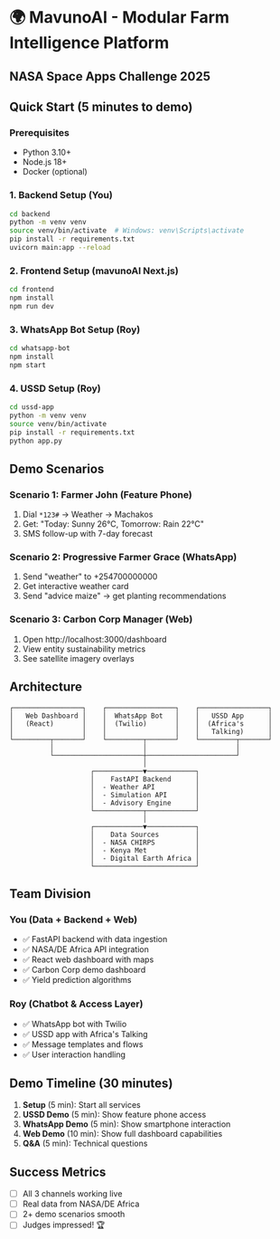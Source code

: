 # 🌍 MavunoAI - Modular Farm Intelligence Platform
## NASA Space Apps Challenge 2025

## Quick Start (5 minutes to demo)

### Prerequisites
- Python 3.10+
- Node.js 18+
- Docker (optional)

### 1. Backend Setup (You)
```bash
cd backend
python -m venv venv
source venv/bin/activate  # Windows: venv\Scripts\activate
pip install -r requirements.txt
uvicorn main:app --reload
```

### 2. Frontend Setup (mavunoAI Next.js)
```bash
cd frontend
npm install
npm run dev
```

### 3. WhatsApp Bot Setup (Roy)
```bash
cd whatsapp-bot
npm install
npm start
```

### 4. USSD Setup (Roy)
```bash
cd ussd-app
python -m venv venv
source venv/bin/activate
pip install -r requirements.txt
python app.py
```

## Demo Scenarios

### Scenario 1: Farmer John (Feature Phone)
1. Dial `*123#` → Weather → Machakos
2. Get: "Today: Sunny 26°C, Tomorrow: Rain 22°C"
3. SMS follow-up with 7-day forecast

### Scenario 2: Progressive Farmer Grace (WhatsApp)
1. Send "weather" to +254700000000
2. Get interactive weather card
3. Send "advice maize" → get planting recommendations

### Scenario 3: Carbon Corp Manager (Web)
1. Open http://localhost:3000/dashboard
2. View entity sustainability metrics
3. See satellite imagery overlays

## Architecture

```
┌─────────────────┐    ┌─────────────────┐    ┌─────────────────┐
│   Web Dashboard │    │  WhatsApp Bot   │    │   USSD App      │
│   (React)       │    │  (Twilio)       │    │  (Africa's      │
│                 │    │                 │    │   Talking)      │
└─────────┬───────┘    └─────────┬───────┘    └─────────┬───────┘
          │                      │                      │
          └──────────────────────┼──────────────────────┘
                                 │
                    ┌────────────▼────────────┐
                    │    FastAPI Backend      │
                    │  - Weather API          │
                    │  - Simulation API       │
                    │  - Advisory Engine      │
                    └────────────┬────────────┘
                                 │
                    ┌────────────▼────────────┐
                    │    Data Sources         │
                    │  - NASA CHIRPS          │
                    │  - Kenya Met            │
                    │  - Digital Earth Africa │
                    └─────────────────────────┘
```

## Team Division

### You (Data + Backend + Web)
- ✅ FastAPI backend with data ingestion
- ✅ NASA/DE Africa API integration
- ✅ React web dashboard with maps
- ✅ Carbon Corp demo dashboard
- ✅ Yield prediction algorithms

### Roy (Chatbot & Access Layer)
- ✅ WhatsApp bot with Twilio
- ✅ USSD app with Africa's Talking
- ✅ Message templates and flows
- ✅ User interaction handling

## Demo Timeline (30 minutes)

1. **Setup** (5 min): Start all services
2. **USSD Demo** (5 min): Show feature phone access
3. **WhatsApp Demo** (5 min): Show smartphone interaction
4. **Web Demo** (10 min): Show full dashboard capabilities
5. **Q&A** (5 min): Technical questions

## Success Metrics
- [ ] All 3 channels working live
- [ ] Real data from NASA/DE Africa
- [ ] 2+ demo scenarios smooth
- [ ] Judges impressed! 🏆
